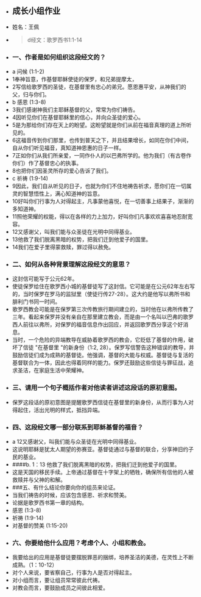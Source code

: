- ## 成长小组作业
- 姓名：王佩
- > d经文：歌罗西书1:1-14
- ### 一、作者是如何组织这段经文的？
- a 问候 (1:1-2)
- 1奉神旨意，作基督耶稣使徒的保罗，和兄弟提摩太，
- 2写信给歌罗西的圣徒，在基督里有忠心的弟兄。愿恩惠平安，从神我们的父，归与你们。
- b 感恩 (1:3-8)
- 3我们感谢神我们主耶稣基督的父，常常为你们祷告。
- 4因听见你们在基督耶稣里的信心，并向众圣徒的爱心。
- 5是为那给你们存在天上的盼望。这盼望就是你们从前在福音真理的道上所听见的。
- 6这福音传到你们那里，也传到普天之下，并且结果增长，如同在你们中间，自从你们听见福音，真知道神恩惠的日子一样。
- 7正如你们从我们所亲爱，一同作仆人的以巴弗所学的。他为我们（有古卷作你们）作了基督忠心的执事。
- 8也把你们因圣灵所存的爱心告诉了我们。
- c 祈祷 (1:9-14)
- 9因此，我们自从听见的日子，也就为你们不住地祷告祈求，愿你们在一切属灵的智慧悟性上，满心知道神的旨意。
- 10好叫你们行事为人对得起主，凡事蒙他喜悦，在一切善事上结果子，渐渐的多知道神。
- 11照他荣耀的权能，得以在各样的力上加力，好叫你们凡事欢欢喜喜地忍耐宽容。
- 12又感谢父，叫我们能与众圣徒在光明中同得基业。
- 13他救了我们脱离黑暗的权势，把我们迁到他爱子的国里。
- 14我们在爱子里得蒙救赎，罪过得以赦免。
- ### 二、如何从各种背景理解这段经文的意思？
- 这封信可能写于公元62年。
- 使徒保罗给住在歌罗西小城的基督徒写了这封信。它可能是在公元62年左右写的，当时保罗在罗马的监狱里（使徒行传27-28）。这大约是他写以弗所书和腓利门书同一时间。
- 歌罗西教会可能是在保罗第三次传教旅行期间建立的，当时他在以弗所传教了三年。看起来保罗并没有亲自在那里建立教会，而是由一个名叫以巴弗的歌罗西人前往以弗所，对保罗的福音信息作出回应，并返回歌罗西分享这个好消息。
- 当时，一个危险的异端教导在威胁着歌罗西的教会，它贬低了基督的作用，破坏了信徒 "在基督里 "的新身份（1:2, 28）。保罗写信警告这种错误的教导，并鼓励信徒们成为成熟的基督徒。他强调，基督的大能与权威。基督徒与复活的基督联合为一体，因此也得着同样的能力。保罗还鼓励这些信徒与罪征战，追求圣洁，在家庭生活中荣耀神。
- ### 三、请用一个句子概括作者对他读者讲述这段话的原初意图。
- 保罗这段话的原初意图是提醒歌罗西信徒在基督里的新身份，从而行事为人对得起住，活出光明的样式，抵挡异端。
- ### 四、这段经文哪一部分联系到耶稣基督的福音？
- a 12又感谢父，叫我们能与众圣徒在光明中同得基业。
- 这说明耶稣是犹太人期望的弥赛亚。基督徒通过与基督的联合，分享神旧约子民的基业。
- ####b. 1：13 他救了我们脱离黑暗的权势，把我们迁到他爱子的国里。
- 这是天国的移民手续。上帝通过基督在十字架上的牺牲，确保所有信他的人被救赎并与父神的和解。
- ###五、有什么结论你要向你的组员来论证。
- 当我们祷告的时候，应该包含感恩、祈求和赞美。
- 论据是歌罗西书第一章的结构。
- 感恩 (1:3-8)
- 祈祷 (1:9-14)
- 对基督的赞美 (1:15-20)
- ### 六、你要给他什么应用？考虑个人、小组和教会。
- 我要给出的应用是基督徒要摆脱罪恶的捆绑，培养圣洁的美德，在灵性上不断成熟。（1：10-12）
- 对个人来说，要省察自己，行事为人是否对得起主。
- 对小组而言，要让组员常常彼此代祷。
- 对教会而言，要鼓励成员之间彼此相爱。
